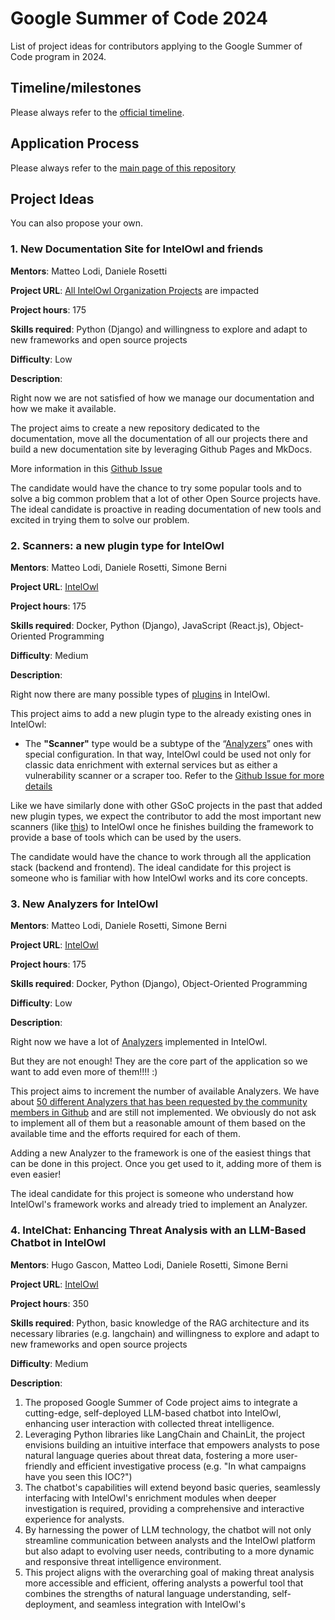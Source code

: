 # Google Summer of Code 2024
List of project ideas for contributors applying to the Google Summer of Code program in 2024.

## Timeline/milestones
Please always refer to the [official timeline](https://developers.google.com/open-source/gsoc/timeline).
  
## Application Process
Please always refer to the [main page of this repository](https://github.com/intelowlproject/gsoc/blob/main/README.md#gsoc-application-process)

## Project Ideas
You can also propose your own.


### 1. New Documentation Site for IntelOwl and friends
<b>Mentors</b>: Matteo Lodi, Daniele Rosetti

<b>Project URL</b>: [All IntelOwl Organization Projects](https://github.com/intelowlproject) are impacted

<b>Project hours</b>: 175

<b>Skills required</b>: Python (Django) and willingness to explore and adapt to new frameworks and open source projects

<b>Difficulty</b>: Low

<b>Description</b>:

Right now we are not satisfied of how we manage our documentation and how we make it available.

The project aims to create a new repository dedicated to the documentation, move all the documentation of all our projects there and build a new documentation site by leveraging Github Pages and MkDocs.

More information in this [Github Issue](https://github.com/intelowlproject/IntelOwl/issues/2043)

The candidate would have the chance to try some popular tools and to solve a big common problem that a lot of other Open Source projects have.
The ideal candidate is proactive in reading documentation of new tools and excited in trying them to solve our problem.


### 2. Scanners: a new plugin type for IntelOwl
<b>Mentors</b>: Matteo Lodi, Daniele Rosetti, Simone Berni

<b>Project URL</b>: [IntelOwl](https://github.com/intelowlproject/IntelOwl)

<b>Project hours</b>: 175

<b>Skills required</b>: Docker, Python (Django), JavaScript (React.js), Object-Oriented Programming

<b>Difficulty</b>: Medium

<b>Description</b>:

Right now there are many possible types of [plugins](https://intelowl.readthedocs.io/en/latest/Usage.html#plugins) in IntelOwl.

This project aims to add a new plugin type to the already existing ones in IntelOwl:
* The **"Scanner"** type would be a subtype of the “[Analyzers](https://intelowl.readthedocs.io/en/latest/Usage.html#analyzers)” ones with special configuration. In that way, IntelOwl could be used not only for classic data enrichment with external services but as either a vulnerability scanner or a scraper too. Refer to the [Github Issue for more details](https://github.com/intelowlproject/IntelOwl/issues/1393)

Like we have similarly done with other GSoC projects in the past that added new plugin types, we expect the contributor to add the most important new scanners (like [this](https://github.com/intelowlproject/IntelOwl/issues/1021)) to IntelOwl once he finishes building the framework to provide a base of tools which can be used by the users.

The candidate would have the chance to work through all the application stack (backend and frontend).
The ideal candidate for this project is someone who is familiar with how IntelOwl works and its core concepts.


### 3. New Analyzers for IntelOwl
<b>Mentors</b>: Matteo Lodi, Daniele Rosetti, Simone Berni

<b>Project URL</b>: [IntelOwl](https://github.com/intelowlproject/IntelOwl)

<b>Project hours</b>: 175

<b>Skills required</b>: Docker, Python (Django), Object-Oriented Programming

<b>Difficulty</b>: Low

<b>Description</b>:

Right now we have a lot of [Analyzers](https://intelowl.readthedocs.io/en/latest/Usage.html#analyzers) implemented in IntelOwl.

But they are not enough! They are the core part of the application so we want to add even more of them!!!! :)

This project aims to increment the number of available Analyzers. We have about [50 different Analyzers that has been requested by the community members in Github](https://github.com/intelowlproject/IntelOwl/issues?q=is%3Aissue+is%3Aopen+label%3Anew_analyzer+) and are still not implemented. We obviously do not ask to implement all of them but a reasonable amount of them based on the available time and the efforts required for each of them.

Adding a new Analyzer to the framework is one of the easiest things that can be done in this project. Once you get used to it, adding more of them is even easier!

The ideal candidate for this project is someone who understand how IntelOwl's framework works and already tried to implement an Analyzer.



### 4. IntelChat: Enhancing Threat Analysis with an LLM-Based Chatbot in IntelOwl
<b>Mentors</b>: Hugo Gascon, Matteo Lodi, Daniele Rosetti, Simone Berni

<b>Project URL</b>: [IntelOwl](https://github.com/intelowlproject/IntelOwl)

<b>Project hours</b>: 350

<b>Skills required</b>: Python, basic knowledge of the RAG architecture and its necessary libraries (e.g. langchain) and willingness to explore and adapt to new frameworks and open source projects

<b>Difficulty</b>: Medium

<b>Description</b>:

1. The proposed Google Summer of Code project aims to integrate a cutting-edge, self-deployed LLM-based chatbot into IntelOwl, enhancing user interaction with collected threat intelligence.
2. Leveraging Python libraries like LangChain and ChainLit, the project envisions building an intuitive interface that empowers analysts to pose natural language queries about threat data, fostering a more user-friendly and efficient investigative process (e.g. "In what campaigns have you seen this IOC?")
3. The chatbot's capabilities will extend beyond basic queries, seamlessly interfacing with IntelOwl's enrichment modules when deeper investigation is required, providing a comprehensive and interactive experience for analysts.
4. By harnessing the power of LLM technology, the chatbot will not only streamline communication between analysts and the IntelOwl platform but also adapt to evolving user needs, contributing to a more dynamic and responsive threat intelligence environment.
5. This project aligns with the overarching goal of making threat analysis more accessible and efficient, offering analysts a powerful tool that combines the strengths of natural language understanding, self-deployment, and seamless integration with IntelOwl's

